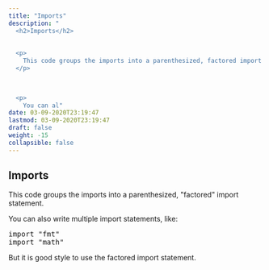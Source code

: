 ```yaml
---
title: "Imports"
description: "
  <h2>Imports</h2>
  
  
  <p>
    This code groups the imports into a parenthesized, factored import statement.
  </p>
  

  
  <p>
    You can al"
date: 03-09-2020T23:19:47
lastmod: 03-09-2020T23:19:47
draft: false
weight: -15
collapsible: false
---
```


  <h2>Imports</h2>
  
  
  <p>
    This code groups the imports into a parenthesized, "factored" import statement.
  </p>
  

  
  <p>
    You can also write multiple import statements, like:
  </p>
  

  
  <pre>import "fmt"
import "math"</pre>
  

  
  <p>
    But it is good style to use the factored import statement.
  </p>
  

	
		
	


                                                